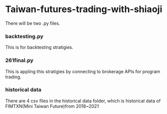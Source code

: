 # Taiwan-futures-trading-with-shiaoji

There will be two .py files.

### backtesting.py
This is for backtesting stratigies. 

### 261final.py
This is appling this stratigies by connecting to brokerage APIs for program trading. 

### historical data
There are 4 csv files in the historical data folder, which is historical data of FIMTXN(Mini Taiwan Future)from 2018~2021
